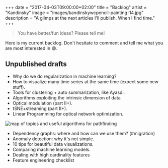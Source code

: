 +++
date        = "2017-04-03T09:00:00+02:00"
title       = "Backlog"
artist = "Kandinsky"
image = "images/kandinskywcpencil-painting-14.jpg"
description = "A glimps at the next articles I'll publish. When I find time."
+++

> You have better/fun ideas? Please tell me!

Here is my current backlog. Don't hesitate to comment and tell me what you are most interested in :smile:.

## Unpublished drafts
- Why do we do regularization in machine learning?
- How to visualize many time series at the same time (expect some new stuff).
- Tools for clustering + auto summarization, like Ayasdi.
- Algorithms exploiting the intrinsic dimension of data
- Optical modulation (part II+).
- tSNE+streaming (part II+).
- Linear Programming for optical network optimization.

![map of topics and useful algorithms for pathfinding](/images/pathfinding-landscape.png)

- Dependency graphs: where and how can we use them? (#migration)
- Anomaly detection: why it's not simple.
- 10 tips for beautiful data visualizations.
- Comparing machine learning models.
- Dealing with high cardinality features
- Feature engineering checklist

